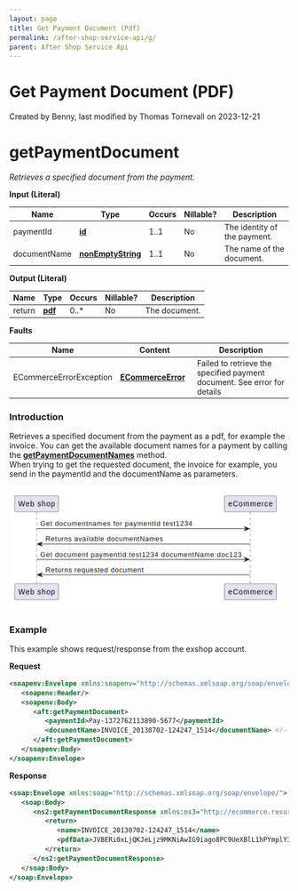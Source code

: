 ```yaml
---
layout: page
title: Get Payment Document (Pdf)
permalink: /after-shop-service-api/g/
parent: After Shop Service Api
---
```



# Get Payment Document (PDF) 
Created by Benny, last modified by Thomas Tornevall on 2023-12-21

# getPaymentDocument
*Retrieves a specified document from the payment.*

**Input (Literal)**

| Name          | Type                                   | Occurs | Nillable? | Description                  |
|---------------|----------------------------------------|--------|-----------|------------------------------|
| paymentId     | **[id](simple-types...)**              | 1..1   | No        | The identity of the payment. |
| documentName  | [**nonEmptyString**](simple-types...)  | 1..1   | No        | The name of the document.    |

**Output (Literal)**

| Name    | Type           | Occurs | Nillable? | Description   |
|---------|----------------|--------|-----------|---------------|
| return  | **[pdf](pdf)** | 0..\*  | No        | The document. |

**Faults**

| Name                     | Content                                | Description                                                              |
|--------------------------|----------------------------------------|--------------------------------------------------------------------------|
| ECommerceErrorException  | **[ECommerceError](ecommerceerror)**   | Failed to retrieve the specified payment document. See error for details |

### Introduction
Retrieves a specified document from the payment as a pdf, for example
the invoice. You can get the available document names for a payment by
calling the [**getPaymentDocumentNames**](get-payment-document-names)
method.  
When trying to get the requested document, the invoice for example, you
send in the paymentId and the documentName as parameters.

![](../../attachments/1476098/128286757.png)

### Example
This example shows request/response from the exshop account.

**Request**
```xml
<soapenv:Envelope xmlns:soapenv="http://schemas.xmlsoap.org/soap/envelope/" xmlns:aft="http://ecommerce.resurs.com/v4/msg/aftershopflow">
   <soapenv:Header/>
   <soapenv:Body>
      <aft:getPaymentDocument>
         <paymentId>Pay-1372762113890-5677</paymentId>
         <documentName>INVOICE_20130702-124247_1514</documentName> <!-- a documentname wich I got from getDocuumentNames in exshop with the paymentId -->
      </aft:getPaymentDocument>
   </soapenv:Body>
</soapenv:Envelope>
```
**Response**
```xml
<soap:Envelope xmlns:soap="http://schemas.xmlsoap.org/soap/envelope/">
   <soap:Body>
      <ns2:getPaymentDocumentResponse xmlns:ns3="http://ecommerce.resurs.com/v4/msg/exception" xmlns:ns2="http://ecommerce.resurs.com/v4/msg/aftershopflow">
         <return>
            <name>INVOICE_20130702-124247_1514</name>
            <pdfData>JVBERi0xLjQKJeLjz9MKNiAwIG9iago8PC9UeXBlL1hPYmplY3QvQ29sb3JTcGFjZS9....etc</pdfData> <!-- Have shortened the response because of to the length -->
         </return>
      </ns2:getPaymentDocumentResponse>
   </soap:Body>
</soap:Envelope>
```
